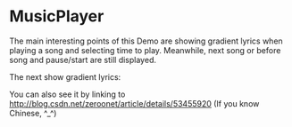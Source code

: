 # MusicPlayer

The main interesting points of this Demo are showing gradient lyrics when playing a song and selecting time to play. Meanwhile, next song or before song and pause/start are still displayed.

The next show gradient lyrics:






You can also see it by linking to http://blog.csdn.net/zeroonet/article/details/53455920 (If you know Chinese, ^_^)
